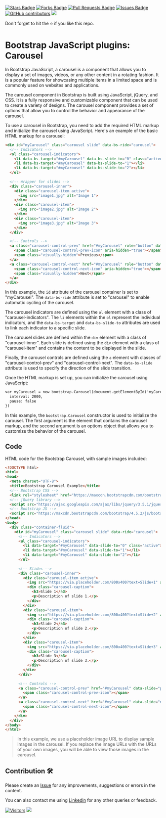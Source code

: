 <a href="https://github.com/drshahizan/learn-php/stargazers"><img src="https://img.shields.io/github/stars/drshahizan/learn-php" alt="Stars Badge"/></a>
<a href="https://github.com/drshahizan/learn-php/network/members"><img src="https://img.shields.io/github/forks/drshahizan/learn-php" alt="Forks Badge"/></a>
<a href="https://github.com/drshahizan/learn-php/pulls"><img src="https://img.shields.io/github/issues-pr/drshahizan/learn-php" alt="Pull Requests Badge"/></a>
<a href="https://github.com/drshahizan/learn-php/issues"><img src="https://img.shields.io/github/issues/drshahizan/learn-php" alt="Issues Badge"/></a>
<a href="https://github.com/drshahizan/learn-php/graphs/contributors"><img alt="GitHub contributors" src="https://img.shields.io/github/contributors/drshahizan/learn-php?color=2b9348"></a>
![](https://visitor-badge.glitch.me/badge?page_id=drshahizan/learn-php)

Don't forget to hit the :star: if you like this repo.

# Bootstrap JavaScript plugins: Carousel

In Bootstrap JavaScript, a carousel is a component that allows you to display a set of images, videos, or any other content in a rotating fashion. It is a popular feature for showcasing multiple items in a limited space and is commonly used on websites and applications.

The carousel component in Bootstrap is built using JavaScript, jQuery, and CSS. It is a fully responsive and customizable component that can be used to create a variety of designs. The carousel component provides a set of options that allow you to control the behavior and appearance of the carousel.

To use a carousel in Bootstrap, you need to add the required HTML markup and initialize the carousel using JavaScript. Here's an example of the basic HTML markup for a carousel:

```html
<div id="myCarousel" class="carousel slide" data-bs-ride="carousel">
  <!-- Indicators -->
  <ol class="carousel-indicators">
    <li data-bs-target="#myCarousel" data-bs-slide-to="0" class="active"></li>
    <li data-bs-target="#myCarousel" data-bs-slide-to="1"></li>
    <li data-bs-target="#myCarousel" data-bs-slide-to="2"></li>
  </ol>
  
  <!-- Wrapper for slides -->
  <div class="carousel-inner">
    <div class="carousel-item active">
      <img src="image1.jpg" alt="Image 1">
    </div>
    <div class="carousel-item">
      <img src="image2.jpg" alt="Image 2">
    </div>
    <div class="carousel-item">
      <img src="image3.jpg" alt="Image 3">
    </div>
  </div>

  <!-- Controls -->
  <a class="carousel-control-prev" href="#myCarousel" role="button" data-bs-slide="prev">
    <span class="carousel-control-prev-icon" aria-hidden="true"></span>
    <span class="visually-hidden">Previous</span>
  </a>
  <a class="carousel-control-next" href="#myCarousel" role="button" data-bs-slide="next">
    <span class="carousel-control-next-icon" aria-hidden="true"></span>
    <span class="visually-hidden">Next</span>
  </a>
</div>
```

In this example, the `id` attribute of the carousel container is set to "myCarousel". The `data-bs-ride` attribute is set to "carousel" to enable automatic cycling of the carousel.

The carousel indicators are defined using the `ol` element with a class of "carousel-indicators". The `li` elements within the `ol` represent the individual indicators, and the `data-bs-target` and `data-bs-slide-to` attributes are used to link each indicator to a specific slide.

The carousel slides are defined within the `div` element with a class of "carousel-inner". Each slide is defined using the `div` element with a class of "carousel-item" and contains the content to be displayed in the slide.

Finally, the carousel controls are defined using the `a` element with classes of "carousel-control-prev" and "carousel-control-next". The `data-bs-slide` attribute is used to specify the direction of the slide transition.

Once the HTML markup is set up, you can initialize the carousel using JavaScript:

```html
var myCarousel = new bootstrap.Carousel(document.getElementById('myCarousel'), {
  interval: 2000,
  pause: false
})
```

In this example, the `bootstrap.Carousel` constructor is used to initialize the carousel. The first argument is the element that contains the carousel markup, and the second argument is an options object that allows you to customize the behavior of the carousel. 

## Code
HTML code for the Bootstrap Carousel, with sample images included:

```html
<!DOCTYPE html>
<html>
<head>
  <meta charset="UTF-8">
  <title>Bootstrap Carousel Example</title>
  <!-- Bootstrap CSS -->
  <link rel="stylesheet" href="https://maxcdn.bootstrapcdn.com/bootstrap/4.5.2/css/bootstrap.min.css">
  <!-- jQuery library -->
  <script src="https://ajax.googleapis.com/ajax/libs/jquery/3.5.1/jquery.min.js"></script>
  <!-- Bootstrap JS -->
  <script src="https://maxcdn.bootstrapcdn.com/bootstrap/4.5.2/js/bootstrap.min.js"></script>
</head>
<body>
  <div class="container-fluid">
    <div id="myCarousel" class="carousel slide" data-ride="carousel">
      <!-- Indicators -->
      <ul class="carousel-indicators">
        <li data-target="#myCarousel" data-slide-to="0" class="active"></li>
        <li data-target="#myCarousel" data-slide-to="1"></li>
        <li data-target="#myCarousel" data-slide-to="2"></li>
      </ul>
    
      <!-- Slides -->
      <div class="carousel-inner">
        <div class="carousel-item active">
          <img src="https://via.placeholder.com/800x400?text=Slide+1" alt="Slide 1">
          <div class="carousel-caption">
            <h3>Slide 1</h3>
            <p>Description of slide 1.</p>
          </div>
        </div>
        <div class="carousel-item">
          <img src="https://via.placeholder.com/800x400?text=Slide+2" alt="Slide 2">
          <div class="carousel-caption">
            <h3>Slide 2</h3>
            <p>Description of slide 2.</p>
          </div>
        </div>
        <div class="carousel-item">
          <img src="https://via.placeholder.com/800x400?text=Slide+3" alt="Slide 3">
          <div class="carousel-caption">
            <h3>Slide 3</h3>
            <p>Description of slide 3.</p>
          </div>
        </div>
      </div>
    
      <!-- Controls -->
      <a class="carousel-control-prev" href="#myCarousel" data-slide="prev">
        <span class="carousel-control-prev-icon"></span>
      </a>
      <a class="carousel-control-next" href="#myCarousel" data-slide="next">
        <span class="carousel-control-next-icon"></span>
      </a>
    </div>
  </div>
</body>
</html>
```

> In this example, we use a placeholder image URL to display sample images in the carousel. If you replace the image URLs with the URLs of your own images, you will be able to view those images in the carousel.


## Contribution 🛠️
Please create an [Issue](https://github.com/drshahizan/learn-php/issues) for any improvements, suggestions or errors in the content.

You can also contact me using [Linkedin](https://www.linkedin.com/in/drshahizan/) for any other queries or feedback.

[![Visitors](https://api.visitorbadge.io/api/visitors?path=https%3A%2F%2Fgithub.com%2Fdrshahizan&labelColor=%23697689&countColor=%23555555&style=plastic)](https://visitorbadge.io/status?path=https%3A%2F%2Fgithub.com%2Fdrshahizan)
![](https://hit.yhype.me/github/profile?user_id=81284918)

